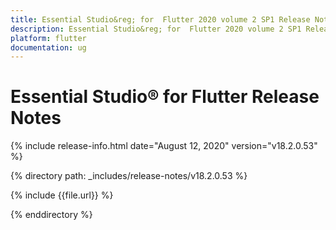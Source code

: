 ```yaml
---
title: Essential Studio&reg; for  Flutter 2020 volume 2 SP1 Release Notes  
description: Essential Studio&reg; for  Flutter 2020 volume 2 SP1 Release Notes  
platform: flutter
documentation: ug
---
```


# Essential Studio&reg; for  Flutter Release Notes  

{% include release-info.html date="August 12, 2020"  version="v18.2.0.53" %} 


{% directory path: _includes/release-notes/v18.2.0.53 %}

{% include {{file.url}} %}

{% enddirectory %}